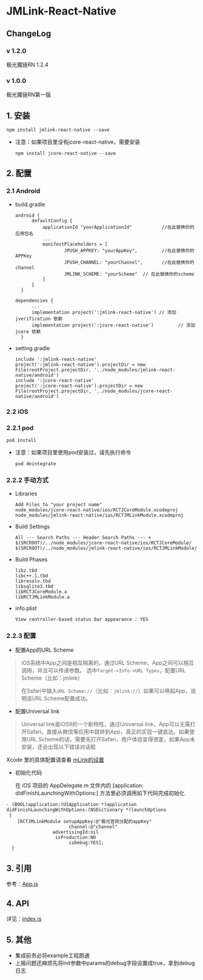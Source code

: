 # JMLink-React-Native

## ChangeLog

### v 1.2.0

极光魔链RN  1.2.4

### v 1.0.0

极光魔链RN第一版

## 1. 安装

```
npm install jmlink-react-native --save
```

* 注意：如果项目里没有jcore-react-native，需要安装

  ```
  npm install jcore-react-native --save
  ```

## 2. 配置

### 2.1 Android

* build.gradle

  ```
  android {
        defaultConfig {
            applicationId "yourApplicationId"           //在此替换你的应用包名
            ...
            manifestPlaceholders = [
                    JPUSH_APPKEY: "yourAppKey",         //在此替换你的APPKey
                    JPUSH_CHANNEL: "yourChannel",       //在此替换你的channel
                    JMLINK_SCHEME: "yourScheme"  // 在此替换你的scheme
            ]
        }
    }
  ```

  ```
  dependencies {
        ...
        implementation project(':jmlink-react-native') // 添加 jverification 依赖
        implementation project(':jcore-react-native')         // 添加 jcore 依赖
    }
  ```

* setting.gradle

  ```
  include ':jmlink-react-native'
  project(':jmlink-react-native').projectDir = new File(rootProject.projectDir, '../node_modules/jmlink-react-native/android')
  include ':jcore-react-native'
  project(':jcore-react-native').projectDir = new File(rootProject.projectDir, '../node_modules/jcore-react-native/android')
  ```

### 2.2 iOS

### 2.2.1 pod

```
pod install
```

* 注意：如果项目里使用pod安装过，请先执行命令

  ```
  pod deintegrate
  ```

### 2.2.2 手动方式

* Libraries

  ```
  Add Files to "your project name"
  node_modules/jcore-react-native/ios/RCTJCoreModule.xcodeproj
  node_modules/jmlink-react-native/ios/RCTJMLinkModule.xcodeproj
  ```

* Build Settings

  ```
  All --- Search Paths --- Header Search Paths --- +
  $(SRCROOT)/../node_modules/jcore-react-native/ios/RCTJCoreModule/
  $(SRCROOT)/../node_modules/jmlink-react-native/ios/RCTJMLinkModule/
  ```

* Build Phases

  ```
  libz.tbd
  libc++.1.tbd
  libresolv.tbd
  libsqlite3.tbd
  libRCTJCoreModule.a
  libRCTJMLinkModule.a
  ```

* info.plist

  ```
  View controller-based status bar appearance : YES
  ```
### 2.2.3 配置

+ 配置App的URL Scheme

> iOS系统中App之间是相互隔离的，通过URL Scheme，App之间可以相互调用，并且可以传递参数。
> 选中`Target->Info->URL Types`，配置URL Scheme（比如：jmlink）
>
> 在Safari中输入`URL Scheme://`（比如：`jmlink://`）如果可以唤起App，说明该URL Scheme配置成功。

+ 配置Universal link

> Universal link是iOS9的一个新特性，通过Universal link，App可以无需打开Safari，直接从微信等应用中跳转到App，真正的实现一键直达。如果使用URL Scheme的话，需要先打开Safari，用户体验变得很差，如果App未安装，还会出现以下错误对话框

Xcode 里的具体配置请查看 [mLink的设置](https://docs.jiguang.cn/jmlink/client/iOS/ios_guide/)

+ 初始化代码

	在 iOS 项目的 AppDelegate.m 文件内的 [application: didFinishLaunchingWithOptions:] 方法里必须调用如下代码完成初始化

```
- (BOOL)application:(UIApplication *)application didFinishLaunchingWithOptions:(NSDictionary *)launchOptions
 {  
  	[RCTJMLinkModule setupAppKey:@"极光官网分配的appKey"
                       channel:@"channel"
                 advertisingId:nil
                  isProduction:NO
                       isDebug:YES]; 
  }
```

## 3. 引用

参考：[App.js](https://github.com/jpush/jmlink-react-native/tree/master/example/App.js)

## 4. API

详见：[index.js](https://github.com/jpush/jmlink-react-native/tree/master/plugin/index.js)

## 5.  其他

* 集成前务必将example工程跑通
* 上报问题还麻烦先将init参数中params的debug字段设置成true，拿到debug日志  

 

